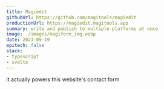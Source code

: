 ```yaml
---
title: Magiedit
githubUrl: https://github.com/magitools/magiedit
productionUrl: https://magiedit.magitools.app
summary: write and publish to multiple platforms at once
image: ./images/magiform_img.webp
date: 2023-09-19
epitech: false
stack:
- typescript
- svelte
---
```


it actually powers this website's contact form